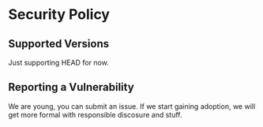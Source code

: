 # Security Policy

## Supported Versions

Just supporting HEAD for now.

## Reporting a Vulnerability

We are young, you can submit an issue. If we start gaining adoption, we will get more formal with responsible discosure and stuff.
